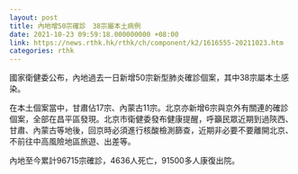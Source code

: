 ```yaml
---
layout: post
title: 內地增50宗確診　38宗屬本土病例
date: 2021-10-23 09:59:18.000000000 +08:00
link: https://news.rthk.hk/rthk/ch/component/k2/1616555-20211023.htm
categories: rthk
---
```


國家衛健委公布，內地過去一日新增50宗新型肺炎確診個案，其中38宗屬本土感染。

在本土個案當中，甘肅佔17宗、內蒙古11宗。北京亦新增6宗與京外有關連的確診個案，全部在昌平區發現。北京市衛健委發布健康提醒，呼籲民眾近期到過陝西、甘肅、內蒙古等地後，回京時必須進行核酸檢測篩查，近期非必要不要離開北京、不前往中高風險地區旅遊、出差等。

內地至今累計96715宗確診，4636人死亡，91500多人康復出院。
